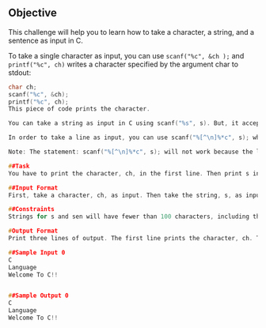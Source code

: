 ## Objective

This challenge will help you to learn how to take a character, a string, and a sentence as input in C.

To take a single character as input, you can use `scanf("%c", &ch );` and `printf("%c", ch)` writes a character specified by the argument char to stdout:

```c
char ch;
scanf("%c", &ch);
printf("%c", ch);
This piece of code prints the character.

You can take a string as input in C using scanf("%s", s). But, it accepts a string only until it finds the first space.

In order to take a line as input, you can use scanf("%[^\n]%*c", s); where s is defined as char s[MAX_LEN] where MAX_LEN is the maximum size of s. Here, [] is the scanset character. ^\n stands for taking input until a newline isn't encountered. Then, with this %*c, it reads the newline character, and here, the used * indicates that this newline character is discarded.

Note: The statement: scanf("%[^\n]%*c", s); will not work because the last statement will read a newline character, \n, from the previous line. This can be handled in a variety of ways. One way is to use scanf("\n"); before the last statement.

##Task
You have to print the character, ch, in the first line. Then print s in the next line. In the last line print the sentence.

##Input Format
First, take a character, ch, as input. Then take the string, s, as input. Lastly, take the sentence, sen, as input.

##Constraints
Strings for s and sen will have fewer than 100 characters, including the newline.

#Output Format
Print three lines of output. The first line prints the character, ch. The second line prints the string, s. The third line prints the sentence, sen.

##Sample Input 0
C
Language
Welcome To C!!


##Sample Output 0
C
Language
Welcome To C!!

